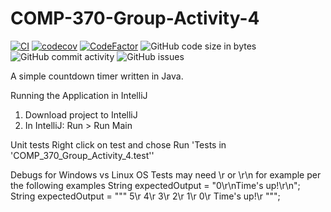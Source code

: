 # COMP-370-Group-Activity-4 

[![CI](https://github.com/dustinn1/COMP-370-Group-Activity-4/actions/workflows/main.yml/badge.svg)](https://github.com/dustinn1/COMP-370-Group-Activity-4/actions/workflows/main.yml)
[![codecov](https://codecov.io/gh/dustinn1/COMP-370-Group-Activity-4/branch/main/graph/badge.svg?token=D1GGP9IJJ3)](https://codecov.io/gh/dustinn1/COMP-370-Group-Activity-4)
[![CodeFactor](https://www.codefactor.io/repository/github/dustinn1/comp-370-group-activity-4/badge)](https://www.codefactor.io/repository/github/dustinn1/comp-370-group-activity-4)
![GitHub code size in bytes](https://img.shields.io/github/languages/code-size/dustinn1/COMP-370-Group-Activity-4)
![GitHub commit activity](https://img.shields.io/github/commit-activity/w/dustinn1/COMP-370-Group-Activity-4)
![GitHub issues](https://img.shields.io/github/issues/dustinn1/COMP-370-Group-Activity-4)


A simple countdown timer written in Java.

Running the Application in IntelliJ
1. Download project to IntelliJ
2. In IntelliJ: Run > Run Main

Unit tests
Right click on test and chose Run 'Tests in 'COMP_370_Group_Activity_4.test''

Debugs for Windows vs Linux OS
Tests may need \r or \r\n for example per the following examples
String expectedOutput = "0\r\nTime's up!\r\n";
String expectedOutput = """
                5\r
                4\r
                3\r
                2\r
                1\r
                0\r
                Time's up!\r
                """;

